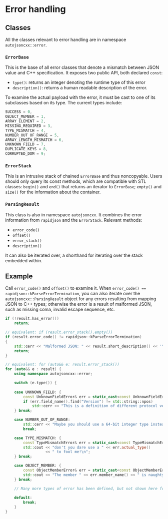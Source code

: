 # Error handling

## Classes

All the classes relevant to error handling are in namespace `autojsoncxx::error`.

### `ErrorBase`

This is the base of all error classes that denote a mismatch between JSON value and C++ specification. It exposes two public API, both declared `const`:

* `type()`: returns an integer denoting the runtime type of this error
* `description()`: returns a human readable description of the error.

To examine the actual payload with the error, it must be cast to one of its subclasses based on its type. The current types include:

```c++
SUCCESS = 0,
OBJECT_MEMBER = 1,
ARRAY_ELEMENT = 2,
MISSING_REQUIRED = 3,
TYPE_MISMATCH = 4,
NUMBER_OUT_OF_RANGE = 5,
ARRAY_LENGTH_MISMATCH = 6,
UNKNOWN_FIELD = 7,
DUPLICATE_KEYS = 8,
CORRUPTED_DOM = 9;
```

### `ErrorStack`

This is an intrusive stack of chained `ErrorBase` and thus noncopyable. Users should only query its const methods, which are compatible with STL classes: `begin()` and `end()` that returns an iterator to `ErrorBase`; `empty()` and `size()` for the information about the container.

### `ParsingResult`

This class is also in namespace `autojsoncxx`. It combines the error information from `rapidjson` and the `ErrorStack`. Relevant methods:

* `error_code()`
* `offset()`
* `error_stack()`
* `description()`

It can also be iterated over, a shorthand for iterating over the stack embedded within.

## Example

Call `error_code()` and `offset()` to examine it. When `error_code() == rapidjson::kParseErrorTermination`, you can also iterate over the `autojsoncxx::ParsingResult` object for any errors resulting from mapping JSON to C++ types; otherwise the error is a result of malformed JSON, such as missing coma, invalid escape sequence, etc.

```c++
if (!result.has_error())
    return;

// equivalent: if (result.error_stack().empty())
if (result.error_code() != rapidjson::kParseErrorTermination)
{
    std::cerr << "Malformed JSON: " << result.short_description() << '\n';
    return;
}

// equivalent: for (auto&& e: result.error_stack())
for (auto&& e : result) {
    using namespace autojsoncxx::error;

    switch (e.type()) {
    
    case UNKNOWN_FIELD: {
        const UnknownFieldError& err = static_cast<const UnknownFieldError&>(e);
        if (err.field_name().find("Version") != std::string::npos)
            std::cerr << "This is a definition of different protocol version\n";
    } break;

    case NUMBER_OUT_OF_RANGE:
        std::cerr << "Maybe you should use a 64-bit integer type instead?\n";
        break;

    case TYPE_MISMATCH: {
        const TypeMismatchError& err = static_cast<const TypeMismatchError&>(e);
        std::cout << "don't you dare use a " << err.actual_type()
                  << " to fool me!\n";
    } break;

    case OBJECT_MEMBER: {
        const ObjectMemberError& err = static_cast<const ObjectMemberError&>(e);
        std::cout << "The member " << err.member_name() << " is naughty!\n";
    } break;

    // Many more types of error has been defined, but not shown here for simplicity
    
    default:
        break;
    }
}
```
